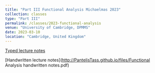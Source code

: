 ```yaml
---
title: "Part III Functional Analysis Michaelmas 2023"
collection: classes
type: "Part III"
permalink: /classes/2023-functional-analysis
venue: "University of Cambridge, DPMMS"
date: 2023-03-10
location: "Cambridge, United Kingdom"
---
```


[Typed lecture notes](http://PantelisTass.github.io/files/Part_III_Functional_Analysis_Michaelmas_2023.pdf)

[Handwritten lecture notes](http://PantelisTass.github.io/files/Functional Analysis handwritten notes.pdf)
